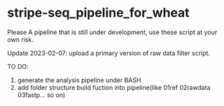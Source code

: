 # stripe-seq_pipeline_for_wheat
Please A pipeline that is still under development, use these script at your own risk.

Update 2023-02-07: upload a primary version of raw data filter script.

TO DO:
1. generate the analysis pipeline under BASH
2. add folder structure build fuction into pipeline(like 01ref 02rawdata 03fastp... so on)

